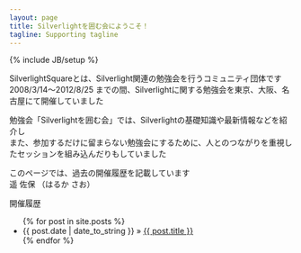 ```yaml
---
layout: page
title: Silverlightを囲む会にようこそ！
tagline: Supporting tagline
---
```

{% include JB/setup %}

SilverlightSquareとは、Silverlight関連の勉強会を行うコミュニティ団体です  
2008/3/14～2012/8/25 までの間、Silverlightに関する勉強会を東京、大阪、名古屋にて開催していました

勉強会「Silverlightを囲む会」では、Silverlightの基礎知識や最新情報などを紹介し  
また、参加するだけに留まらない勉強会にするために、人とのつながりを重視したセッションを組み込んだりもしていました

このページでは、過去の開催履歴を記載しています  
遥 佐保 （はるか さお）

開催履歴  
<ul class="posts">
  {% for post in site.posts %}
    <li><span>{{ post.date | date_to_string }}</span> &raquo; <a href="{{ BASE_PATH }}{{ post.url }}">{{ post.title }}</a></li>
  {% endfor %}
</ul>
